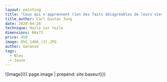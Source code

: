```yaml
---
layout: painting
title: "Ceux qui n'apprennent rien des faits désagréables de leurs vies, forcent la conscience cosmique à les reproduire autant de fois que nécessaire, pour apprendre ce qu'enseigne le drame de ce qui est arrivé. Ce que tu nies te soumet. Ce que tu acceptes te transforme." 
title_author: Carl Gustav Jung
date: 2020-04-26
technique: Huile sur toile
dimensions: 60x73
price: 450
image: DSC_1466_(3).JPG
author: Garanse
tags:
  - Bleu
  - Jaune
---
```

![Image]({{ page.image | prepend: site.baseurl}})
